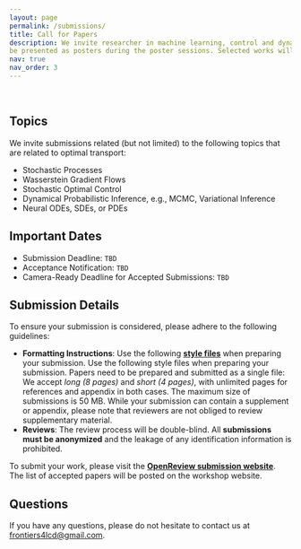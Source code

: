 ```yaml
---
layout: page
permalink: /submissions/
title: Call for Papers
description: We invite researcher in machine learning, control and dynamical systems to submit their latest work to our NeurIPS 2023 workshop. Accepted papers will 
be presented as posters during the poster sessions. Selected works will also be highlighted as contributed talks.
nav: true
nav_order: 3
---
```


<br>

## Topics

We invite submissions related (but not limited) to the following topics that are related to optimal transport:

*   Stochastic Processes
*   Wasserstein Gradient Flows
*   Stochastic Optimal Control
*   Dynamical Probabilistic Inference, e.g., MCMC, Variational Inference
*   Neural ODEs, SDEs, or PDEs

## Important Dates

*   Submission Deadline: `TBD`
*   Acceptance Notification: `TBD`
*   Camera-Ready Deadline for Accepted Submissions: `TBD`

## Submission Details

To ensure your submission is considered, please adhere to the following guidelines:

*   **Formatting Instructions**: Use the following **[style files](/assets/files/icml2023_frontiers4lcd.zip)** when preparing your submission. Use the following style files when preparing your submission. Papers need to be prepared and submitted as a single file: We accept *long (8 pages)* and *short (4 pages)*, with unlimited pages for references and appendix in both cases. The maximum size of submissions is 50 MB. While your submission can contain a supplement or appendix, please note that reviewers are not obliged to review supplementary material.
*   **Reviews**: The review process will be double-blind. All **submissions must be anonymized** and the leakage of any identification information is prohibited.

To submit your work, please visit the **[OpenReview submission website](https://openreview.net/group?id=ICML.cc/2023/Workshop/Frontiers4LCD)**. The list of accepted papers will be posted on the workshop website.


## Questions

If you have any questions, please do not hesitate to contact us at [frontiers4lcd@gmail.com](mailto:Frontiers4LCD@gmail.com).
